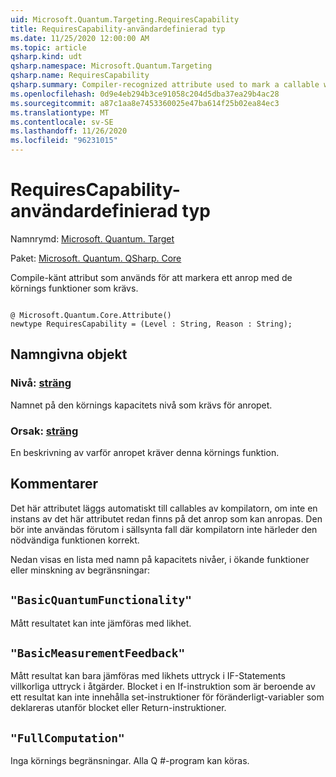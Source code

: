 ```yaml
---
uid: Microsoft.Quantum.Targeting.RequiresCapability
title: RequiresCapability-användardefinierad typ
ms.date: 11/25/2020 12:00:00 AM
ms.topic: article
qsharp.kind: udt
qsharp.namespace: Microsoft.Quantum.Targeting
qsharp.name: RequiresCapability
qsharp.summary: Compiler-recognized attribute used to mark a callable with the runtime capabilities it requires.
ms.openlocfilehash: 0d9e4eb294b3ce91058c204d5dba37ea29b4ac28
ms.sourcegitcommit: a87c1aa8e7453360025e47ba614f25b02ea84ec3
ms.translationtype: MT
ms.contentlocale: sv-SE
ms.lasthandoff: 11/26/2020
ms.locfileid: "96231015"
---
```

# <a name="requirescapability-user-defined-type"></a>RequiresCapability-användardefinierad typ

Namnrymd: [Microsoft. Quantum. Target](xref:Microsoft.Quantum.Targeting)

Paket: [Microsoft. Quantum. QSharp. Core](https://nuget.org/packages/Microsoft.Quantum.QSharp.Core)


Compile-känt attribut som används för att markera ett anrop med de körnings funktioner som krävs.

```qsharp

@ Microsoft.Quantum.Core.Attribute()
newtype RequiresCapability = (Level : String, Reason : String);
```



## <a name="named-items"></a>Namngivna objekt

### <a name="level--string"></a>Nivå: [sträng](xref:microsoft.quantum.lang-ref.string)

Namnet på den körnings kapacitets nivå som krävs för anropet.
### <a name="reason--string"></a>Orsak: [sträng](xref:microsoft.quantum.lang-ref.string)

En beskrivning av varför anropet kräver denna körnings funktion.

## <a name="remarks"></a>Kommentarer

Det här attributet läggs automatiskt till callables av kompilatorn, om inte en instans av det här attributet redan finns på det anrop som kan anropas. Den bör inte användas förutom i sällsynta fall där kompilatorn inte härleder den nödvändiga funktionen korrekt.

Nedan visas en lista med namn på kapacitets nivåer, i ökande funktioner eller minskning av begränsningar:

## `"BasicQuantumFunctionality"`

Mått resultatet kan inte jämföras med likhet.

## `"BasicMeasurementFeedback"`

Mått resultat kan bara jämföras med likhets uttryck i IF-Statements villkorliga uttryck i åtgärder. Blocket i en If-instruktion som är beroende av ett resultat kan inte innehålla set-instruktioner för föränderligt-variabler som deklareras utanför blocket eller Return-instruktioner.

## `"FullComputation"`

Inga körnings begränsningar. Alla Q #-program kan köras.